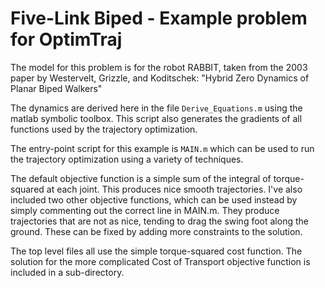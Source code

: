 # Five-Link Biped - Example problem for OptimTraj

The model for this problem is for the robot RABBIT, taken from the 2003 paper by Westervelt, Grizzle, and Koditschek: "Hybrid Zero Dynamics of Planar Biped Walkers"

The dynamics are derived here in the file `Derive_Equations.m` using the matlab symbolic toolbox. This script also generates the gradients of all functions used by the trajectory optimization.

The entry-point script for this example is `MAIN.m` which can be used to run the trajectory optimization using a variety of techniques.

The default objective function is a simple sum of the integral of torque-squared at each joint. This produces nice smooth trajectories. I've also included two other objective functions, which can be used instead by simply commenting out the correct line in MAIN.m. They produce trajectories that are not as nice, tending to drag the swing foot along the ground. These can be fixed by adding more constraints to the solution.

The top level files all use the simple torque-squared cost function. The solution for the more complicated Cost of Transport objective function is included in a sub-directory.
